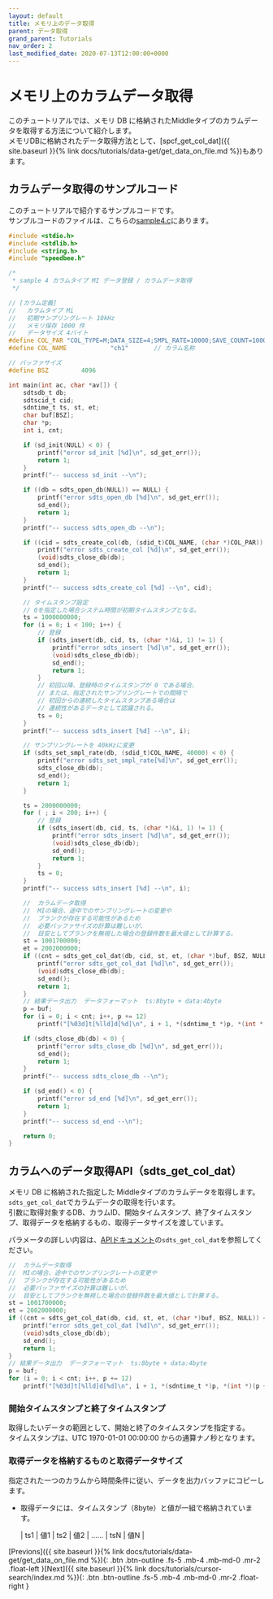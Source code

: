 ```yaml
---
layout: default
title: メモリ上のデータ取得
parent: データ取得
grand_parent: Tutorials
nav_order: 2
last_modified_date: 2020-07-13T12:00:00+0000
---
```


# メモリ上のカラムデータ取得

このチュートリアルでは、メモリ DB に格納されたMiddleタイプのカラムデータを取得する方法について紹介します。<br>
メモリDBに格納されたデータ取得方法として、[spcf_get_col_dat]({{ site.baseurl }}{% link docs/tutorials/data-get/get_data_on_file.md %})もあります。

## カラムデータ取得のサンプルコード

このチュートリアルで紹介するサンプルコードです。<br>
サンプルコードのファイルは、こちらの[sample4.c](https://github.com/saltyster/speedbee-ts/blob/main/samples/src/sample4.c)にあります。<br>

```c
#include <stdio.h>
#include <stdlib.h>
#include <string.h>
#include "speedbee.h"

/*
 * sample 4 カラムタイプ MI データ登録 / カラムデータ取得
 */

// [カラム定義]
//   カラムタイプ Mi
//   初期サンプリングレート 10kHz
//   メモリ保存 1000 件
//   データサイズ 4バイト
#define COL_PAR	"COL_TYPE=M;DATA_SIZE=4;SMPL_RATE=10000;SAVE_COUNT=1000"
#define COL_NAME			"ch1"		// カラム名称

// バッファサイズ
#define BSZ			4096

int main(int ac, char *av[]) {
	sdtsdb_t db;
	sdtscid_t cid;
	sdntime_t ts, st, et;
	char buf[BSZ];
	char *p;
	int i, cnt;

	if (sd_init(NULL) < 0) {
		printf("error sd_init [%d]\n", sd_get_err());
		return 1;
	}
	printf("-- success sd_init --\n");

	if ((db = sdts_open_db(NULL)) == NULL) {
		printf("error sdts_open_db [%d]\n", sd_get_err());
		sd_end();
		return 1;
	}
	printf("-- success sdts_open_db --\n");

	if ((cid = sdts_create_col(db, (sdid_t)COL_NAME, (char *)COL_PAR)) < 0) {
		printf("error sdts_create_col [%d]\n", sd_get_err());
		(void)sdts_close_db(db);
		sd_end();
		return 1;
	}
	printf("-- success sdts_create_col [%d] --\n", cid);

	// タイムスタンプ設定 
	// 0を指定した場合システム時間が初期タイムスタンプとなる。
	ts = 1000000000;
	for (i = 0; i < 100; i++) {
		// 登録
		if (sdts_insert(db, cid, ts, (char *)&i, 1) != 1) {
            printf("error sdts_insert [%d]\n", sd_get_err());
            (void)sdts_close_db(db);
            sd_end();
            return 1;
        }
		// 初回以降、登録時のタイムスタンプが 0 である場合、
		// または、指定されたサンプリングレートでの間隔で
		// 初回からの連続したタイムスタンプある場合は 
		// 連続性があるデータとして認識される。
        ts = 0;
    }
	printf("-- success sdts_insert [%d] --\n", i);

	// サンプリングレートを 40kHzに変更
	if (sdts_set_smpl_rate(db, (sdid_t)COL_NAME, 40000) < 0) {
		printf("error sdts_set_smpl_rate[%d]\n", sd_get_err());
		sdts_close_db(db);
		sd_end();
		return 1;
	}

	ts = 2000000000;
	for ( ; i < 200; i++) {
		// 登録
		if (sdts_insert(db, cid, ts, (char *)&i, 1) != 1) {
            printf("error sdts_insert [%d]\n", sd_get_err());
            (void)sdts_close_db(db);
            sd_end();
            return 1;
        }
        ts = 0;
    }
	printf("-- success sdts_insert [%d] --\n", i);

	//  カラムデータ取得
	//  MIの場合、途中でのサンプリングレートの変更や
	//  ブランクが存在する可能性があるため
	//  必要バッファサイズの計算は難しいが、
	//  目安としてブランクを無視した場合の登録件数を最大値として計算する。
	st = 1001700000;
	et = 2002000000;
	if ((cnt = sdts_get_col_dat(db, cid, st, et, (char *)buf, BSZ, NULL)) < 0) {
		printf("error sdts_get_col_dat [%d]\n", sd_get_err());
		(void)sdts_close_db(db);
		sd_end();
		return 1;
	}
	// 結果データ出力  データフォーマット  ts:8byte + data:4byte
	p = buf;
	for (i = 0; i < cnt; i++, p += 12)
		printf("[%03d]t[%lld]d[%d]\n", i + 1, *(sdntime_t *)p, *(int *)(p + 8));

	if (sdts_close_db(db) < 0) {
		printf("error sdts_close_db [%d]\n", sd_get_err());
		sd_end();
		return 1;
	}
	printf("-- success sdts_close_db --\n");

	if (sd_end() < 0) {
		printf("error sd_end [%d]\n", sd_get_err());
		return 1;
	}
	printf("-- success sd_end --\n");

	return 0;
}
```

## カラムへのデータ取得API（sdts_get_col_dat）

メモリ DB に格納された指定した Middleタイプのカラムデータを取得します。<br>
`sdts_get_col_dat`でカラムデータの取得を行います。<br>
引数に取得対象するDB、カラムID、開始タイムスタンプ、終了タイムスタンプ、取得データを格納するもの、取得データサイズを渡しています。<br>

パラメータの詳しい内容は、[APIドキュメント](https://github.com/saltyster/speedbee-ts/blob/main/doc/SDTS_API_20200707.pdf)の`sdts_get_col_dat`を参照してください。

```c
//  カラムデータ取得
//  MIの場合、途中でのサンプリングレートの変更や
//  ブランクが存在する可能性があるため
//  必要バッファサイズの計算は難しいが、
//  目安としてブランクを無視した場合の登録件数を最大値として計算する。
st = 1001700000;
et = 2002000000;
if ((cnt = sdts_get_col_dat(db, cid, st, et, (char *)buf, BSZ, NULL)) < 0) {
    printf("error sdts_get_col_dat [%d]\n", sd_get_err());
    (void)sdts_close_db(db);
    sd_end();
    return 1;
}
// 結果データ出力  データフォーマット  ts:8byte + data:4byte
p = buf;
for (i = 0; i < cnt; i++, p += 12)
    printf("[%03d]t[%lld]d[%d]\n", i + 1, *(sdntime_t *)p, *(int *)(p + 8));
```

### 開始タイムスタンプと終了タイムスタンプ

取得したいデータの範囲として、開始と終了のタイムスタンプを指定する。<br>
タイムスタンプは、UTC 1970-01-01 00:00:00 からの通算ナノ秒となります。<br>

### 取得データを格納するものと取得データサイズ

指定された一つのカラムから時間条件に従い、データを出力バッファにコピーします。<br>

- 取得データには、タイムスタンプ（8byte）と値が一組で格納されています。 <br>

	| ts1 | 値1 | ts2 | 値2 | ……  | tsN  | 値N |

[Previons]({{ site.baseurl }}{% link docs/tutorials/data-get/get_data_on_file.md %}){: .btn .btn-outline .fs-5 .mb-4 .mb-md-0 .mr-2 .float-left }[Next]({{ site.baseurl }}{% link docs/tutorials/cursor-search/index.md %}){: .btn .btn-outline .fs-5 .mb-4 .mb-md-0 .mr-2 .float-right }<br>